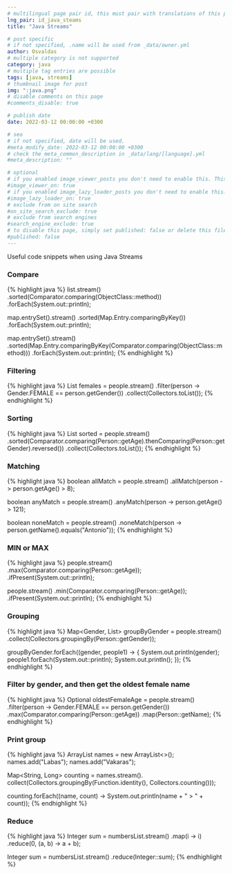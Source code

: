 ```yaml
---
# multilingual page pair id, this must pair with translations of this page. (This name must be unique)
lng_pair: id_java_steams
title: "Java Streams"

# post specific
# if not specified, .name will be used from _data/owner.yml
author: Osvaldas
# multiple category is not supported
category: java
# multiple tag entries are possible
tags: [java, streams]
# thumbnail image for post
img: ":java.png"
# disable comments on this page
#comments_disable: true

# publish date
date: 2022-03-12 00:00:00 +0300

# seo
# if not specified, date will be used.
#meta_modify_date: 2022-03-12 00:00:00 +0300
# check the meta_common_description in _data/lang/[language].yml
#meta_description: ""

# optional
# if you enabled image_viewer_posts you don't need to enable this. This is only if image_viewer_posts = false
#image_viewer_on: true
# if you enabled image_lazy_loader_posts you don't need to enable this. This is only if image_lazy_loader_posts = false
#image_lazy_loader_on: true
# exclude from on site search
#on_site_search_exclude: true
# exclude from search engines
#search_engine_exclude: true
# to disable this page, simply set published: false or delete this file
#published: false
---
```

<!-- outline-start -->

Useful code snippets when using Java Streams

<!-- outline-end -->

### Compare

{% highlight java %}
list.stream()
    .sorted(Comparator.comparing(ObjectClass::method))
    .forEach(System.out::println);

map.entrySet().stream()
    .sorted(Map.Entry.comparingByKey())
    .forEach(System.out::println);

map.entrySet().stream()
    .sorted(Map.Entry.comparingByKey(Comparator.comparing(ObjectClass::method)))
    .forEach(System.out::println);
{% endhighlight %}


### Filtering

{% highlight java %}
List<Person> females = people.stream()
    .filter(person -> Gender.FEMALE == person.getGender())
    .collect(Collectors.toList());
{% endhighlight %}

### Sorting

{% highlight java %}
List<Person> sorted = people.stream()
    .sorted(Comparator.comparing(Person::getAge).thenComparing(Person::getGender).reversed())
    .collect(Collectors.toList());
{% endhighlight %}

### Matching

{% highlight java %}
boolean allMatch = people.stream()
    .allMatch(person -> person.getAge() > 8);

boolean anyMatch = people.stream()
    .anyMatch(person -> person.getAge() > 121);

boolean noneMatch = people.stream()
    .noneMatch(person -> person.getName().equals("Antonio"));
{% endhighlight %}

### MIN or MAX

{% highlight java %}
people.stream()
    .max(Comparator.comparing(Person::getAge));
    .ifPresent(System.out::println);

people.stream()
    .min(Comparator.comparing(Person::getAge));
	.ifPresent(System.out::println);
{% endhighlight %}

### Grouping

{% highlight java %}
Map<Gender, List<Person>> groupByGender = people.stream()
    .collect(Collectors.groupingBy(Person::getGender));

groupByGender.forEach((gender, people1) -> {
        System.out.println(gender);
        people1.forEach(System.out::println);
        System.out.println();
    });
{% endhighlight %}

### Filter by gender, and then get the oldest female name

{% highlight java %}
Optional<String> oldestFemaleAge = people.stream()
    .filter(person -> Gender.FEMALE == person.getGender())
    .max(Comparator.comparing(Person::getAge))
    .map(Person::getName);
{% endhighlight %}

### Print group

{% highlight java %}
ArrayList<String> names = new ArrayList<>();
names.add("Labas");
names.add("Vakaras");

Map<String, Long> counting = names.stream().
    collect(Collectors.groupingBy(Function.identity(), Collectors.counting()));

counting.forEach((name, count) -> System.out.println(name + " > " + count));
{% endhighlight %}

### Reduce

{% highlight java %}
Integer sum = numbersList.stream()
    .map(i -> i)
    .reduce(0, (a, b) -> a + b);

Integer sum = numbersList.stream()
    .reduce(Integer::sum);
{% endhighlight %}
